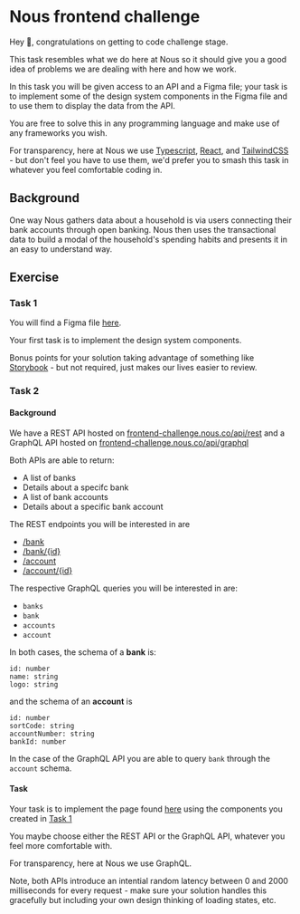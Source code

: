 # Nous frontend challenge

Hey 👋, congratulations on getting to code challenge stage. 

This task resembles what we do here at Nous so it should give you a good idea of problems we are dealing with here and how we work. 

In this task you will be given access to an API and a Figma file; your task is to implement some of the design system components in the Figma file and to use them to display the data from the API.

You are free to solve this in any programming language and make use of any frameworks you wish.

For transparency, here at Nous we use [Typescript](https://www.typescriptlang.org/), [React](https://reactjs.org/), and [TailwindCSS](https://tailwindcss.com/) - but don't feel you have to use them, we'd prefer you to smash this task in whatever you feel comfortable coding in.

## Background

One way Nous gathers data about a household is via users connecting their bank accounts through open banking. Nous then uses the transactional data to build a modal of the household's spending habits and presents it in an easy to understand way.

## Exercise

### Task 1

You will find a Figma file [here](https://www.figma.com/file/z4u4boBGc4tZ5KMIgw01vZ/Nous-frontend-challenge?node-id=0%3A1&t=18kwC6fFt8pQTYQ0-0).

Your first task is to implement the design system components.

Bonus points for your solution taking advantage of something like [Storybook](https://github.com/storybookjs/storybook) - but not required, just makes our lives easier to review.

### Task 2

#### Background

We have a REST API hosted on [frontend-challenge.nous.co/api/rest](https://frontend-challenge.nous.co/api/rest) and a GraphQL API hosted on [frontend-challenge.nous.co/api/graphql](https://frontend-challenge.nous.co/api/graphql)

Both APIs are able to return:
- A list of banks
- Details about a specifc bank
- A list of bank accounts
- Details about a specific bank account

The REST endpoints you will be interested in are
- [/bank](https://frontend-challenge.nous.co/api/rest/bank)
- [/bank/{id}](https://frontend-challenge.nous.co/api/rest/bank/1)
- [/account](https://frontend-challenge.nous.co/api/rest/account)
- [/account/{id}](https://frontend-challenge.nous.co/api/rest/account/1)

The respective GraphQL queries you will be interested in are:
- `banks`
- `bank`
- `accounts`
- `account`

In both cases, the schema of a **bank** is:
```
id: number
name: string
logo: string
```
and the schema of an **account** is
```
id: number
sortCode: string
accountNumber: string
bankId: number
```

In the case of the GraphQL API you are able to query `bank` through the `account` schema.

#### Task

Your task is to implement the page found [here](https://www.figma.com/file/z4u4boBGc4tZ5KMIgw01vZ/Nous-frontend-challenge?node-id=6%3A2&t=18kwC6fFt8pQTYQ0-0) using the components you created in [Task 1](#task-1)

You maybe choose either the REST API or the GraphQL API, whatever you feel more comfortable with. 

For transparency, here at Nous we use GraphQL.

Note, both APIs introduce an intential random latency between 0 and 2000 milliseconds for every request - make sure your solution handles this gracefully but including your own design thinking of loading states, etc. 
